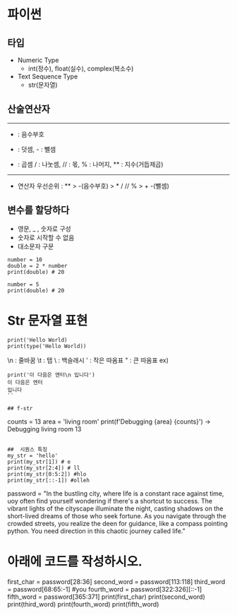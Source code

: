 # 파이썬
## 타입
- Numeric Type
  - int(정수), float(실수), complex(복소수)
- Text Sequence Type
  - str(문자열)

## 산술연산자
---
- : 음수부호
+ : 덧셈, - : 뺄셈
* : 곱셈
/ : 나눗셈, // : 몫, % : 나머지, ** : 지수(거듭제곱)
---
- 연산자 우선순위
: ** > -(음수부호) > * / // % > + -(뺄셈)

## 변수를 할당하다
- 영문, _ , 숫자로 구성
- 숫자로 시작할 수 없음
- 대소문자 구문

```
number = 10
double = 2 * number
print(double) # 20

number = 5
print(double) # 20
```

# Str 문자열 표현
```
print('Hello World)
print(type('Hello World))

```
\n : 줄바꿈
\t : 탭
\\ : 백슬래시
\' : 작은 따옴표
\" : 큰 따옴표
ex)
```
print('이 다음은 엔터\n 입니다')
이 다음은 엔터
입니다
``

## f-str
```
counts = 13
area = 'living room'
print(f'Debugging {area} {counts}')
-> Debugging living room 13
```

##  시퀀스 특징
my_str = 'hello'
print(my_str[1]) # e
print(my_str[2:4]) # ll
print(my_str[0:5:2]) #hlo
print(my_str[::-1]) #olleh
```
password = "In the bustling city, where life is a constant race against time, uoy often find yourself wondering if there's a shortcut to success. The vibrant lights of the cityscape illuminate the night, casting shadows on the short-lived dreams of those who seek fortune. As you navigate through the crowded streets, you realize the deen for guidance, like a compass pointing python. You need direction in this chaotic journey called life."
# 아래에 코드를 작성하시오.
first_char = password[28:36]
second_word = password[113:118]
third_word = password[68:65:-1] #you
fourth_word = password[322:326][::-1]
fifth_word = password[365:371]
print(first_char)
print(second_word)
print(third_word)
print(fourth_word)
print(fifth_word)
```